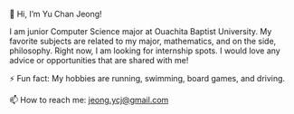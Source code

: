 👋 Hi, I’m Yu Chan Jeong!

I am junior Computer Science major at Ouachita Baptist University.
My favorite subjects are related to my major, mathematics, and on the side, philosophy.
Right now, I am looking for internship spots. I would love any advice or opportunities that are shared with me!

⚡ Fun fact: My hobbies are running, swimming, board games, and driving. 

📫 How to reach me: jeong.ycj@gmail.com


